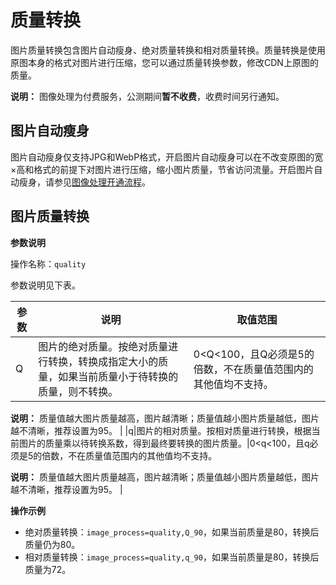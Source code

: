 # 质量转换

图片质量转换包含图片自动瘦身、绝对质量转换和相对质量转换。质量转换是使用原图本身的格式对图片进行压缩，您可以通过质量转换参数，修改CDN上原图的质量。

**说明：** 图像处理为付费服务，公测期间**暂不收费**，收费时间另行通知。

## 图片自动瘦身

图片自动瘦身仅支持JPG和WebP格式，开启图片自动瘦身可以在不改变原图的宽×高和格式的前提下对图片进行压缩，缩小图片质量，节省访问流量。开启图片自动瘦身，请参见[图像处理开通流程](/intl.zh-CN/域名管理/性能优化/图像处理/开通图像处理.md)。

## 图片质量转换

**参数说明**

操作名称：`quality`

参数说明见下表。

|参数|说明|取值范围|
|--|--|----|
|Q|图片的绝对质量。按绝对质量进行转换，转换成指定大小的质量，如果当前质量小于待转换的质量，则不转换。|0<Q<100，且Q必须是5的倍数，不在质量值范围内的其他值均不支持。

**说明：** 质量值越大图片质量越高，图片越清晰；质量值越小图片质量越低，图片越不清晰，推荐设置为95。 |
|q|图片的相对质量。按相对质量进行转换，根据当前图片的质量乘以待转换系数，得到最终要转换的图片质量。|0<q<100，且q必须是5的倍数，不在质量值范围内的其他值均不支持。

**说明：** 质量值越大图片质量越高，图片越清晰；质量值越小图片质量越低，图片越不清晰，推荐设置为95。 |

**操作示例**

-   绝对质量转换：`image_process=quality,Q_90`，如果当前质量是80，转换后质量仍为80。
-   相对质量转换：`image_process=quality,q_90`，如果当前质量是80，转换后质量为72。

